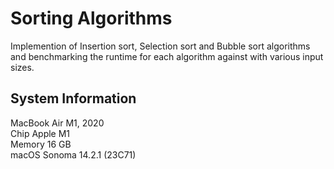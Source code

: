 # Sorting Algorithms

Implemention of Insertion sort, Selection sort and Bubble sort algorithms and benchmarking the runtime for each algorithm against with various input sizes.

## System Information
MacBook Air
M1, 2020  
Chip Apple M1  
Memory 16 GB  
macOS Sonoma 14.2.1 (23C71)  

